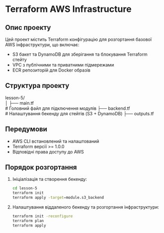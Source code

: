 # Terraform AWS Infrastructure

## Опис проекту
Цей проект містить Terraform конфігурацію для розгортання базової AWS інфраструктури, що включає:
- S3 бакет та DynamoDB для зберігання та блокування Terraform стейту
- VPC з публічними та приватними підмережами
- ECR репозиторій для Docker образів

## Структура проекту
lesson-5/<br>
│
├── main.tf  <br>                # Головний файл для підключення модулів
├── backend.tf   <br>            # Налаштування бекенду для стейтів (S3 + DynamoDB)
├── outputs.tf       <br>

## Передумови
- AWS CLI встановлений та налаштований
- Terraform версії >= 1.0.0
- Відповідні права доступу до AWS

## Порядок розгортання
1. Ініціалізація та створення бекенду:
   ```bash
   cd lesson-5
   terraform init
   terraform apply -target=module.s3_backend
   ```

2. Налаштування віддаленого бекенду та розгортання інфраструктури:
   ```bash
   terraform init -reconfigure
   terraform plan
   terraform apply
   ```